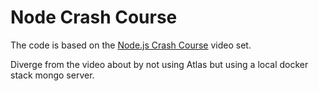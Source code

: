 # Node Crash Course

The code is based on the
[Node.js Crash Course](https://www.youtube.com/watch?v=OIBIXYLJjsI)
video set.

Diverge from the video about by not using Atlas but using a local docker stack
mongo server.
